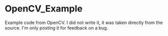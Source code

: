 # OpenCV_Example


Example code from OpenCV. I did not write it, it was taken directly from the source. I'm only posting it for feedback on a bug. 
